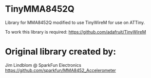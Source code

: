 # TinyMMA8452Q
Library for MMA8452Q modified to use TinyWireM for use on ATTiny.

To work this library is required: https://github.com/adafruit/TinyWireM


# Original library created by:
Jim Lindblom @ SparkFun Electronics
https://github.com/sparkfun/MMA8452_Accelerometer

